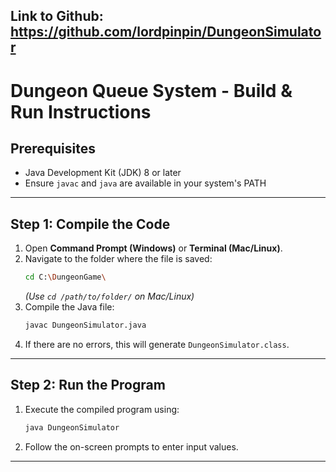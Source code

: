 ## **Link to Github: https://github.com/lordpinpin/DungeonSimulator**

# **Dungeon Queue System - Build & Run Instructions**

## **Prerequisites**
- Java Development Kit (JDK) 8 or later
- Ensure `javac` and `java` are available in your system's PATH

---

## **Step 1: Compile the Code**
1. Open **Command Prompt (Windows)** or **Terminal (Mac/Linux)**.
2. Navigate to the folder where the file is saved:
   ```sh
   cd C:\DungeonGame\
   ```
   *(Use `cd /path/to/folder/` on Mac/Linux)*
3. Compile the Java file:
   ```sh
   javac DungeonSimulator.java
   ```
4. If there are no errors, this will generate `DungeonSimulator.class`.

---

## **Step 2: Run the Program**
1. Execute the compiled program using:
   ```sh
   java DungeonSimulator
   ```
2. Follow the on-screen prompts to enter input values.

---
